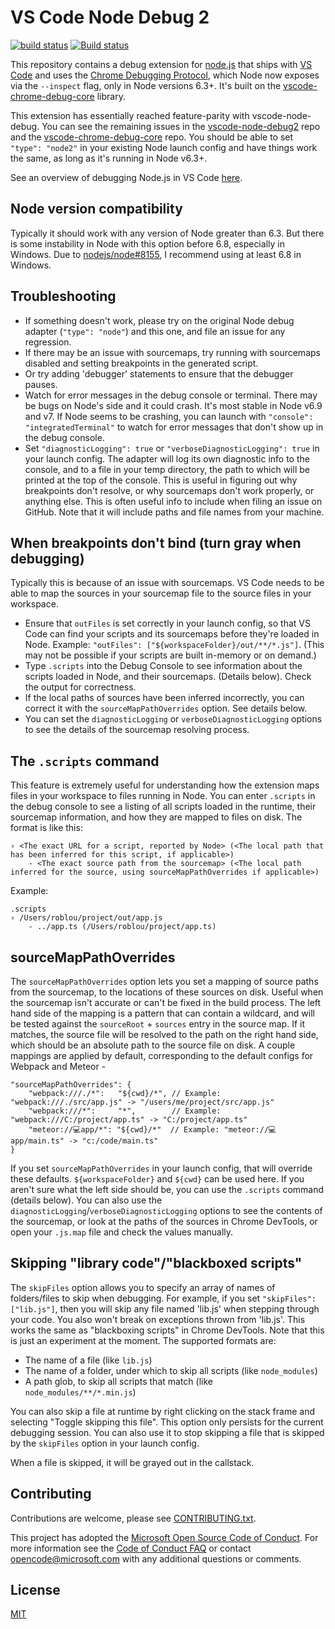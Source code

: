 # VS Code Node Debug 2
[![build status](https://travis-ci.org/Microsoft/vscode-node-debug2.svg?branch=master)](https://travis-ci.org/Microsoft/vscode-node-debug2)
[![Build status](https://ci.appveyor.com/api/projects/status/qrr2hff3eagw5k05?svg=true)](https://ci.appveyor.com/project/roblourens/vscode-node-debug2)

This repository contains a debug extension for [node.js](https://nodejs.org) that ships with [VS Code](https://code.visualstudio.com) and uses the [Chrome Debugging Protocol](https://chromedevtools.github.io/debugger-protocol-viewer/v8/), which Node now exposes via the `--inspect` flag, only in Node versions 6.3+. It's built on the [vscode-chrome-debug-core](https://github.com/Microsoft/vscode-chrome-debug-core) library.

This extension has essentially reached feature-parity with vscode-node-debug. You can see the remaining issues in the [vscode-node-debug2](https://github.com/Microsoft/vscode-node-debug2/issues) repo and the [vscode-chrome-debug-core](https://github.com/microsoft/vscode-chrome-debug-core/issues) repo. You should be able to set `"type": "node2"` in your existing Node launch config and have things work the same, as long as it's running in Node v6.3+.

See an overview of debugging Node.js in VS Code [here](https://code.visualstudio.com/docs/editor/debugging).

## Node version compatibility
Typically it should work with any version of Node greater than 6.3. But there is some instability in Node with this option before 6.8, especially in Windows. Due to [nodejs/node#8155](https://github.com/nodejs/node/issues/8155), I recommend using at least 6.8 in Windows.

## Troubleshooting
* If something doesn't work, please try on the original Node debug adapter (`"type": "node"`) and this one, and file an issue for any regression.
* If there may be an issue with sourcemaps, try running with sourcemaps disabled and setting breakpoints in the generated script.
* Or try adding 'debugger' statements to ensure that the debugger pauses.
* Watch for error messages in the debug console or terminal. There may be bugs on Node's side and it could crash. It's most stable in Node v6.9 and v7. If Node seems to be crashing, you can launch with `"console": "integratedTerminal"` to watch for error messages that don't show up in the debug console.
* Set `"diagnosticLogging": true` or `"verboseDiagnosticLogging": true` in your launch config. The adapter will log its own diagnostic info to the console, and to a file in your temp directory, the path to which will be printed at the top of the console. This is useful in figuring out why breakpoints don't resolve, or why sourcemaps don't work properly, or anything else. This is often useful info to include when filing an issue on GitHub. Note that it will include paths and file names from your machine.

## When breakpoints don't bind (turn gray when debugging)
Typically this is because of an issue with sourcemaps. VS Code needs to be able to map the sources in your sourcemap file to the source files in your workspace.
* Ensure that `outFiles` is set correctly in your launch config, so that VS Code can find your scripts and its sourcemaps before they're loaded in Node. Example: `"outFiles": ["${workspaceFolder}/out/**/*.js"]`. (This may not be possible if your scripts are built in-memory or on demand.)
* Type `.scripts` into the Debug Console to see information about the scripts loaded in Node, and their sourcemaps. (Details below). Check the output for correctness.
* If the local paths of sources have been inferred incorrectly, you can correct it with the `sourceMapPathOverrides` option. See details below.
* You can set the `diagnosticLogging` or `verboseDiagnosticLogging` options to see the details of the sourcemap resolving process.

## The `.scripts` command
This feature is extremely useful for understanding how the extension maps files in your workspace to files running in Node. You can enter `.scripts` in the debug console to see a listing of all scripts loaded in the runtime, their sourcemap information, and how they are mapped to files on disk. The format is like this:

```
› <The exact URL for a script, reported by Node> (<The local path that has been inferred for this script, if applicable>)
    - <The exact source path from the sourcemap> (<The local path inferred for the source, using sourceMapPathOverrides if applicable>)
```

Example:
```
.scripts
› /Users/roblou/project/out/app.js
    - ../app.ts (/Users/roblou/project/app.ts)
```

## sourceMapPathOverrides
The `sourceMapPathOverrides` option lets you set a mapping of source paths from the sourcemap, to the locations of these sources on disk. Useful when the sourcemap isn't accurate or can't be fixed in the build process. The left hand side of the mapping is a pattern that can contain a wildcard, and will be tested against the `sourceRoot` + `sources` entry in the source map. If it matches, the source file will be resolved to the path on the right hand side, which should be an absolute path to the source file on disk. A couple mappings are applied by default, corresponding to the default configs for Webpack and Meteor -
```
"sourceMapPathOverrides": {
    "webpack:///./*":   "${cwd}/*", // Example: "webpack:///./src/app.js" -> "/users/me/project/src/app.js"
    "webpack:///*":     "*",        // Example: "webpack:///C:/project/app.ts" -> "C:/project/app.ts"
    "meteor://💻app/*": "${cwd}/*"  // Example: "meteor://💻app/main.ts" -> "c:/code/main.ts"
}
```
If you set `sourceMapPathOverrides` in your launch config, that will override these defaults. `${workspaceFolder}` and `${cwd}` can be used here. If you aren't sure what the left side should be, you can use the `.scripts` command (details below). You can also use the `diagnosticLogging`/`verboseDiagnosticLogging` options to see the contents of the sourcemap, or look at the paths of the sources in Chrome DevTools, or open your `.js.map` file and check the values manually.

## Skipping "library code"/"blackboxed scripts"
The `skipFiles` option allows you to specify an array of names of folders/files to skip when debugging. For example, if you set `"skipFiles": ["lib.js"]`, then you will skip any file named 'lib.js' when stepping through your code. You also won't break on exceptions thrown from 'lib.js'. This works the same as "blackboxing scripts" in Chrome DevTools. Note that this is just an experiment at the moment. The supported formats are:
  * The name of a file (like `lib.js`)
  * The name of a folder, under which to skip all scripts (like `node_modules`)
  * A path glob, to skip all scripts that match (like `node_modules/**/*.min.js`)

You can also skip a file at runtime by right clicking on the stack frame and selecting "Toggle skipping this file". This option only persists for the current debugging session. You can also use it to stop skipping a file that is skipped by the `skipFiles` option in your launch config.

When a file is skipped, it will be grayed out in the callstack.

## Contributing
Contributions are welcome, please see [CONTRIBUTING.txt](CONTRIBUTING.txt).

This project has adopted the [Microsoft Open Source Code of Conduct](https://opensource.microsoft.com/codeofconduct/). For more information see the [Code of Conduct FAQ](https://opensource.microsoft.com/codeofconduct/faq/) or contact [opencode@microsoft.com](mailto:opencode@microsoft.com) with any additional questions or comments.

## License
[MIT](LICENSE.txt)
